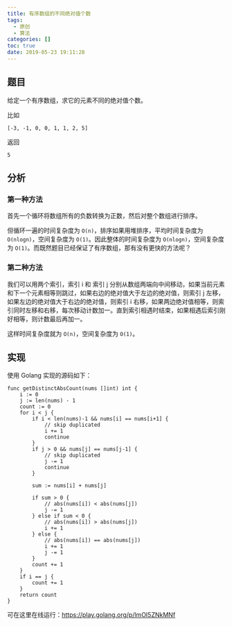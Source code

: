 ```yaml
---
title: 有序数组的不同绝对值个数
tags:
  - 原创
  - 算法
categories: []
toc: true
date: 2019-05-23 19:11:28
---
```


## 题目

给定一个有序数组，求它的元素不同的绝对值个数。

比如

```
[-3, -1, 0, 0, 1, 1, 2, 5]
```

返回

```
5
```

## 分析

### 第一种方法

首先一个循环将数组所有的负数转换为正数，然后对整个数组进行排序。

但循环一遍的时间复杂度为 `O(n)`，排序如果用堆排序，平均时间复杂度为 `O(nlogn)`，空间复杂度为 `O(1)`。因此整体的时间复杂度为 `O(nlogn)`，空间复杂度为 `O(1)`。而既然题目已经保证了有序数组，那有没有更快的方法呢？

### 第二种方法

我们可以用两个索引，索引 i 和 索引 j 分别从数组两端向中间移动，如果当前元素和下一个元素相等则跳过，如果右边的绝对值大于左边的绝对值，则索引 j 左移，如果左边的绝对值大于右边的绝对值，则索引 i 右移，如果两边绝对值相等，则索引同时左移和右移，每次移动计数加一。直到索引相遇时结束，如果相遇后索引刚好相等，则计数最后再加一。

这样时间复杂度就为 `O(n)`，空间复杂度为 `O(1)`。

## 实现

使用 Golang 实现的源码如下：

``` golang
func getDistinctAbsCount(nums []int) int {
    i := 0
    j := len(nums) - 1
    count := 0
    for i < j {
        if i < len(nums)-1 && nums[i] == nums[i+1] {
            // skip duplicated
            i += 1
            continue
        }
        if j > 0 && nums[j] == nums[j-1] {
            // skip duplicated
            j -= 1
            continue
        }

        sum := nums[i] + nums[j]

        if sum > 0 {
            // abs(nums[i]) < abs(nums[j])
            j -= 1
        } else if sum < 0 {
            // abs(nums[i]) > abs(nums[j])
            i += 1
        } else {
            // abs(nums[i]) == abs(nums[j])
            i += 1
            j -= 1
        }
        count += 1
    }
    if i == j {
        count += 1
    }
    return count
}
```

可在这里在线运行：https://play.golang.org/p/lmOI5ZNkMNf

